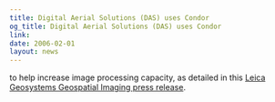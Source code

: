 ```yaml
---
title: Digital Aerial Solutions (DAS) uses Condor
og_title: Digital Aerial Solutions (DAS) uses Condor
link: 
date: 2006-02-01
layout: news
---
```


to help increase image processing capacity, as detailed in this <a href="http://www.geoplace.com/pressrelease/detail.asp?id=10447" data-proofer-ignore>Leica Geosystems Geospatial Imaging press release</a>. 
